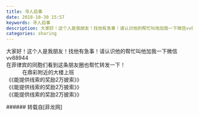 ```yaml
---
title: 寻人启事
date: 2018-10-30 15:57
keywords: 寻人启事
description: 大家好！这个人是我朋友！找他有急事！请认识他的帮忙叫他加我一下微信vv88944在菲律宾的同胞们看到这条朋友圈也帮忙转发一下！           在鼎彩附近的大楼上班《《能提供线索的奖励2万披索》》《《能提供线索的奖励2万披索》》《《能提供线索的奖励2万披索》》
categories: sharing
---
```

<td class="t_f" id="postmessage_2191258">

大家好！这个人是我朋友！找他有急事！请认识他的帮忙叫他加我一下微信vv88944<br/>
在菲律宾的同胞们看到这条朋友圈也帮忙转发一下！<br/>
           在鼎彩附近的大楼上班<br/>
《《能提供线索的奖励2万披索》》<br/>
《《能提供线索的奖励2万披索》》<br/>
《《能提供线索的奖励2万披索》》<br/>
<img alt="" border="0" class="zoom" data-cf-modified-1d157d7a41d49490000e5eec-="" file="http://www.flw.ph/data/appbyme/upload/image/201810/30/ke5d1g4dr2yW.jpg" id="aimg_CZ0DJ" lazyloadthumb="1" onclick="" onmouseover="" src="http://www.flw.ph/data/appbyme/upload/image/201810/30/ke5d1g4dr2yW.jpg"/><br/>
<img alt="" border="0" class="zoom" data-cf-modified-1d157d7a41d49490000e5eec-="" file="http://www.flw.ph/data/appbyme/upload/image/201810/30/jzo3adghW3mz.jpg" id="aimg_BKOy7" lazyloadthumb="1" onclick="" onmouseover="" src="http://www.flw.ph/data/appbyme/upload/image/201810/30/jzo3adghW3mz.jpg"/><br/>
<img alt="" border="0" class="zoom" data-cf-modified-1d157d7a41d49490000e5eec-="" file="http://www.flw.ph/data/appbyme/upload/image/201810/30/w4oiqWzGXEch.jpg" id="aimg_tgeiS" lazyloadthumb="1" onclick="" onmouseover="" src="http://www.flw.ph/data/appbyme/upload/image/201810/30/w4oiqWzGXEch.jpg"/><br/>
<img alt="" border="0" class="zoom" data-cf-modified-1d157d7a41d49490000e5eec-="" file="http://www.flw.ph/data/appbyme/upload/image/201810/30/N7bhmfb2dDEN.jpg" id="aimg_YW6rx" lazyloadthumb="1" onclick="" onmouseover="" src="http://www.flw.ph/data/appbyme/upload/image/201810/30/N7bhmfb2dDEN.jpg"/><br/>
</td>
###### 转载自[菲龙网]